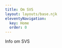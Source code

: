 ```yaml
---
title: Om SVS
layout: layouts/base.njk
eleventyNavigation:
  key: Home
  order: 0
---
```


Info om SVS
